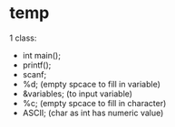 # temp
1 class:
- int main();
- printf();
- scanf;
- %d; (empty spcace to fill in variable)
- &variables; (to input variable)
- %c; (empty spcace to fill in character)
- ASCII; (char as int has numeric value)
